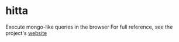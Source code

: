 # hitta
Execute mongo-like queries in the browser
For full reference, see the project's <a href="https://friskydingo.github.io/hitta/">website</a>
